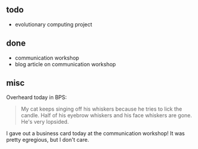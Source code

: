 ## todo

* evolutionary computing project

## done

* communication workshop
* blog article on communication workshop

## misc

Overheard today in BPS:

> My cat keeps singing off his whiskers because he tries to lick the candle.
Half of his eyebrow whiskers and his face whiskers are gone.
He's very lopsided.

I gave out a business card today at the communication workshop!
It was pretty egregious, but I don't care.
